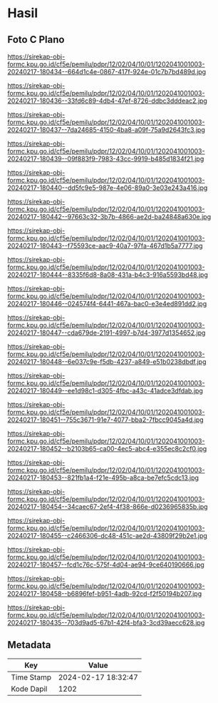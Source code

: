 # Hasil

## Foto C Plano

https://sirekap-obj-formc.kpu.go.id/cf5e/pemilu/pdpr/12/02/04/10/01/1202041001003-20240217-180434--664d1c4e-0867-417f-924e-01c7b7bd489d.jpg

https://sirekap-obj-formc.kpu.go.id/cf5e/pemilu/pdpr/12/02/04/10/01/1202041001003-20240217-180436--33fd6c89-4db4-47ef-8726-ddbc3dddeac2.jpg

https://sirekap-obj-formc.kpu.go.id/cf5e/pemilu/pdpr/12/02/04/10/01/1202041001003-20240217-180437--7da24685-4150-4ba8-a09f-75a9d2643fc3.jpg

https://sirekap-obj-formc.kpu.go.id/cf5e/pemilu/pdpr/12/02/04/10/01/1202041001003-20240217-180439--09f883f9-7983-43cc-9919-b485d1834f21.jpg

https://sirekap-obj-formc.kpu.go.id/cf5e/pemilu/pdpr/12/02/04/10/01/1202041001003-20240217-180440--dd5fc9e5-987e-4e06-89a0-3e03e243a416.jpg

https://sirekap-obj-formc.kpu.go.id/cf5e/pemilu/pdpr/12/02/04/10/01/1202041001003-20240217-180442--97663c32-3b7b-4866-ae2d-ba24848a630e.jpg

https://sirekap-obj-formc.kpu.go.id/cf5e/pemilu/pdpr/12/02/04/10/01/1202041001003-20240217-180443--f75593ce-aac9-40a7-97fa-467d1b5a7777.jpg

https://sirekap-obj-formc.kpu.go.id/cf5e/pemilu/pdpr/12/02/04/10/01/1202041001003-20240217-180444--8335f6d8-8a08-431a-b4c3-916a5593bd48.jpg

https://sirekap-obj-formc.kpu.go.id/cf5e/pemilu/pdpr/12/02/04/10/01/1202041001003-20240217-180446--024574f4-6441-467a-bac0-e3e4ed891dd2.jpg

https://sirekap-obj-formc.kpu.go.id/cf5e/pemilu/pdpr/12/02/04/10/01/1202041001003-20240217-180447--cda679de-2191-4997-b7d4-3977d1354652.jpg

https://sirekap-obj-formc.kpu.go.id/cf5e/pemilu/pdpr/12/02/04/10/01/1202041001003-20240217-180448--6e037c9e-f5db-4237-a849-e51b0238dbdf.jpg

https://sirekap-obj-formc.kpu.go.id/cf5e/pemilu/pdpr/12/02/04/10/01/1202041001003-20240217-180449--ee1d98c1-d305-4fbc-a43c-41adce3dfdab.jpg

https://sirekap-obj-formc.kpu.go.id/cf5e/pemilu/pdpr/12/02/04/10/01/1202041001003-20240217-180451--755c3671-91e7-4077-bba2-7fbcc9045a4d.jpg

https://sirekap-obj-formc.kpu.go.id/cf5e/pemilu/pdpr/12/02/04/10/01/1202041001003-20240217-180452--b2103b65-ca00-4ec5-abc4-e355ec8c2cf0.jpg

https://sirekap-obj-formc.kpu.go.id/cf5e/pemilu/pdpr/12/02/04/10/01/1202041001003-20240217-180453--821fb1a4-f21e-495b-a8ca-be7efc5cdc13.jpg

https://sirekap-obj-formc.kpu.go.id/cf5e/pemilu/pdpr/12/02/04/10/01/1202041001003-20240217-180454--34caec67-2ef4-4f38-866e-d0236965835b.jpg

https://sirekap-obj-formc.kpu.go.id/cf5e/pemilu/pdpr/12/02/04/10/01/1202041001003-20240217-180455--c2466306-dc48-451c-ae2d-43809f29b2e1.jpg

https://sirekap-obj-formc.kpu.go.id/cf5e/pemilu/pdpr/12/02/04/10/01/1202041001003-20240217-180457--fcd1c76c-575f-4d04-ae94-9ce640190666.jpg

https://sirekap-obj-formc.kpu.go.id/cf5e/pemilu/pdpr/12/02/04/10/01/1202041001003-20240217-180458--b6896fef-b951-4adb-92cd-f2f50194b207.jpg

https://sirekap-obj-formc.kpu.go.id/cf5e/pemilu/pdpr/12/02/04/10/01/1202041001003-20240217-180435--703d9ad5-67b1-42f4-bfa3-3cd39aecc628.jpg


## Metadata

| Key        | Value               |
| ---------- | ------------------- |
| Time Stamp | 2024-02-17 18:32:47 |
| Kode Dapil | 1202                |



